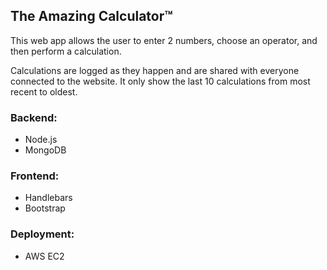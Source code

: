 ## The Amazing Calculator™

This web app allows the user to enter 2 numbers, choose an operator, and then perform a calculation. 

Calculations are logged as they happen and are shared with everyone connected to the website. It only show the last 10 calculations from most recent to oldest.

### Backend:
* Node.js
* MongoDB

### Frontend:
* Handlebars
* Bootstrap

### Deployment:
* AWS EC2
